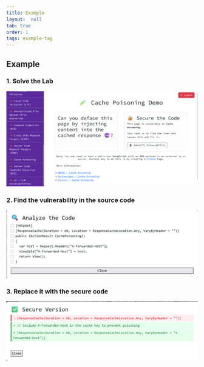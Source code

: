 ```yaml
---
title: Example
layout:  null
tab: true
order: 1
tags: example-tag
---
```


## Example

### 1. Solve the Lab
![](assets/images/CP.png)

### 2. Find the vulnerability in the source code
![](assets/images/Analyze.png)

### 3. Replace it with the secure code
![](assets/images/Secure.png)
